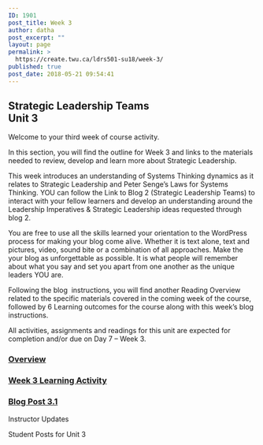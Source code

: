 ```yaml
---
ID: 1901
post_title: Week 3
author: datha
post_excerpt: ""
layout: page
permalink: >
  https://create.twu.ca/ldrs501-su18/week-3/
published: true
post_date: 2018-05-21 09:54:41
---
```

<!--themify_builder_static--><h2>Strategic Leadership Teams<br />Unit 3</h2>
 <p>Welcome to your third week of course activity.</p><p>In this section, you will find the outline for Week 3 and links to the materials needed to review, develop and learn more about Strategic Leadership.</p><p>This week introduces an understanding of Systems Thinking dynamics as it relates to Strategic Leadership and Peter Senge&#8217;s Laws for Systems Thinking. YOU can follow the Link to Blog 2 (Strategic Leadership Teams) to interact with your fellow learners and develop an understanding around the Leadership Imperatives &#038; Strategic Leadership ideas requested through blog 2.</p><p>You are free to use all the skills learned your orientation to the WordPress process for making your blog come alive. Whether it is text alone, text and pictures, video, sound bite or a combination of all approaches. Make the your blog as unforgettable as possible. It is what people will remember about what you say and set you apart from one another as the unique leaders YOU are.</p><p>Following the blog  instructions, you will find another Reading Overview related to the specific materials covered in the coming week of the course, followed by 6 Learning outcomes for the course along with this week&#8217;s blog instructions.</p><p>All activities, assignments and readings for this unit are expected for completion and/or due on Day 7 &#8211; Week 3.</p>

 <a href="https://create.twu.ca/ldrs501-su18/unit-3/">

 </a>
 <h3><a href="https://create.twu.ca/ldrs501-su18/unit-3/">Overview</a></h3>


 <a href="https://create.twu.ca/ldrs501-su18/unit-3-learning-activities/">

 </a>
 <h3><a href="https://create.twu.ca/ldrs501-su18/unit-3-learning-activities/">Week 3 Learning Activity</a></h3>


 <a href="https://create.twu.ca/ldrs501-su18/week-3-post-3-1/">

 </a>
 <h3><a href="https://create.twu.ca/ldrs501-su18/week-3-post-3-1/">Blog Post 3.1</a></h3>


 Instructor Updates

 Student Posts for Unit 3<!--/themify_builder_static-->
